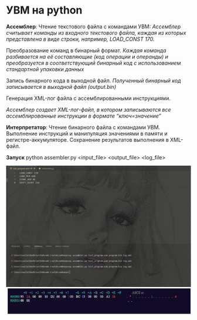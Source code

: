 # УВМ на python

**Ассемблер**:
Чтение текстового файла с командами УВМ:
*Ассемблер считывает команды из входного текстового файла, каждая из которых представлена 
в виде строки, например, LOAD_CONST 170.*

Преобразование команд в бинарный формат.
*Каждая команда разбивается на её составляющие (код операции и операнды) и преобразуется 
в соответствующий бинарный код с использованием стандартной упаковки данных*

Запись бинарного кода в выходной файл.
*Полученный бинарный код записывается в выходной файл (output.bin)*

Генерация XML-лог файла с ассемблированными инструкциями.

*Ассемблер создает XML-лог-файл, в котором записываются
все ассемблированные инструкции в формате “ключ=значение”*

**Интерпретатор**:
Чтение бинарного файла с командами УВМ.
Выполнение инструкций и манипуляция значениями в памяти и регистре-аккумуляторе.
Сохранение результатов выполнения в XML-файл.

**Запуск**
python assembler.py <input_file> <output_file> <log_file>

![Описание изображения](https://github.com/JobsLament/Virtual-machine-python-V2/blob/main/1.PNG)
![Описание изображения](https://github.com/JobsLament/Virtual-machine-python-V2/blob/main/2.PNG)


